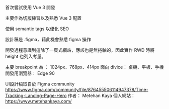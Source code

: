 首次嘗試使用 Vue 3 開發  

主要作為切版練習以及熟悉 Vue 3 配置

使用 semantic tags 以優化 SEO

設計稿是 .figma，藉此機會熟悉 figma 操作

開發過程意識到這除了一頁式網站，應該也是無捲軸的，因此實作 RWD 時將 height 也列入考量。


主要 breakpoint 為 ： 1024px、768px、414px
面向 divice： 桌機、平板、手機
開發用瀏覽器： Edge 90


UI設計稿取自於 Figma community
  https://www.figma.com/community/file/876455506114947378/Time-Tracking-Landing-Page-Hero
  作者： Metehan Kaya
  個人網站：https://www.metehankaya.com/